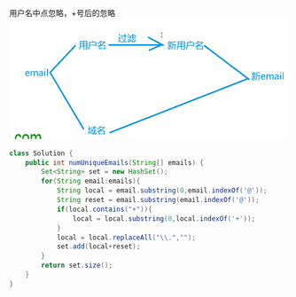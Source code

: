 用户名中点忽略，+号后的忽略
![](https://github.com/CNGaoWenbo/LeetCodeNote/blob/master/%E5%AD%97%E7%AC%A6%E4%B8%B2/%E5%9B%BE/929.png)
``` java
class Solution {
    public int numUniqueEmails(String[] emails) {
        Set<String> set = new HashSet();
        for(String email:emails){
            String local = email.substring(0,email.indexOf('@'));
            String reset = email.substring(email.indexOf('@'));
            if(local.contains("+")){
                local = local.substring(0,local.indexOf('+'));
            }
            local = local.replaceAll("\\.","");
            set.add(local+reset);
        }
        return set.size();
    }
}
```
